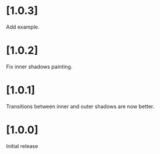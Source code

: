 # [1.0.3]

Add example.

# [1.0.2]

Fix inner shadows painting.

# [1.0.1]

Transitions between inner and outer shadows are now better.

# [1.0.0]

Initial release
